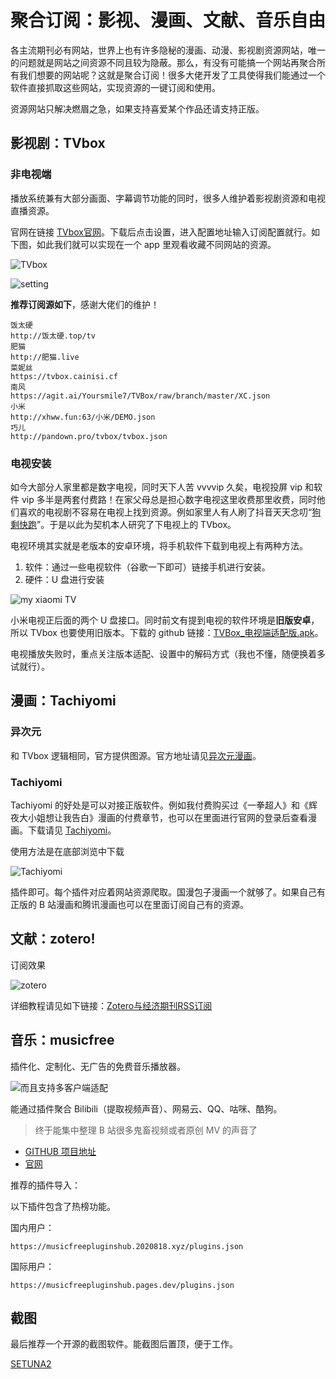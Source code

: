 # 聚合订阅：影视、漫画、文献、音乐自由




各主流期刊必有网站，世界上也有许多隐秘的漫画、动漫、影视剧资源网站，唯一的问题就是网站之间资源不同且较为隐蔽。那么，有没有可能搞一个网站再聚合所有我们想要的网站呢？这就是聚合订阅！很多大佬开发了工具使得我们能通过一个软件直接抓取这些网站，实现资源的一键订阅和使用。

资源网站只解决燃眉之急，如果支持喜爱某个作品还请支持正版。

## 影视剧：TVbox

### 非电视端

播放系统兼有大部分画面、字幕调节功能的同时，很多人维护着影视剧资源和电视直播资源。

官网在链接 [TVbox官网](http://tvbox.clbug.com/#google_vignette)。下载后点击设置，进入配置地址输入订阅配置就行。如下图，如此我们就可以实现在一个 app 里观看收藏不同网站的资源。

![TVbox](/img/聚合订阅：影视、漫画、文献自由.en-20240523104059529.webp)

![setting](/img/聚合订阅：影视、漫画、文献自由.en-20240523104120602.webp)

**推荐订阅源如下**，感谢大佬们的维护！

```
饭太硬
http://饭太硬.top/tv
肥猫
http://肥猫.live
菜妮丝
https://tvbox.cainisi.cf
南风
https://agit.ai/Yoursmile7/TVBox/raw/branch/master/XC.json
小米
http://xhww.fun:63/小米/DEMO.json
巧儿
http://pandown.pro/tvbox/tvbox.json
```

### 电视安装

如今大部分人家里都是数字电视，同时天下人苦 vvvvip 久矣，电视投屏 vip 和软件 vip 多半是两套付费路！在家父母总是担心数字电视这里收费那里收费，同时他们喜欢的电视剧不容易在电视上找到资源。例如家里人有人刷了抖音天天念叨“[狗剩快跑](https://movie.douban.com/subject/35231245/)”。于是以此为契机本人研究了下电视上的 TVbox。

电视环境其实就是老版本的安卓环境，将手机软件下载到电视上有两种方法。

1. 软件：通过一些电视软件（谷歌一下即可）链接手机进行安装。
2. 硬件：U 盘进行安装

![my xiaomi TV](/img/聚合订阅：影视、漫画、文献自由.en-20240523104152090.webp)

小米电视正后面的两个 U 盘接口。同时前文有提到电视的软件环境是**旧版安卓**，所以 TVbox 也要使用旧版本。下载的 github 链接：[TVBox_电视端适配版.apk](https://github.com/o0HalfLife0o/TVBoxOSC/releases/download/20230823-1758/TVBox_q215613905_20230823-1758.apk)。

电视播放失败时，重点关注版本适配、设置中的解码方式（我也不懂，随便换着多试就行）。

## 漫画：Tachiyomi

### 异次元

和 TVbox 逻辑相同，官方提供图源。官方地址请见[异次元漫画](https://fairyflower.github.io/)。

### Tachiyomi

Tachiyomi 的好处是可以对接正版软件。例如我付费购买过《一拳超人》和《辉夜大小姐想让我告白》漫画的付费章节，也可以在里面进行官网的登录后查看漫画。下载请见 [Tachiyomi](https://tachiyomi.org/)。

使用方法是在底部浏览中下载

![Tachiyomi](/img/聚合订阅：影视、漫画、文献自由.en-20240523104218380.webp)

插件即可。每个插件对应着网站资源爬取。国漫包子漫画一个就够了。如果自己有正版的 B 站漫画和腾讯漫画也可以在里面订阅自己有的资源。

## 文献：zotero!

订阅效果

![zotero](/img/聚合订阅：影视、漫画、文献自由.zh-cn-20240523104410804.webp)

详细教程请见如下链接：[Zotero与经济期刊RSS订阅](https://hzp2333.github.io/zh-cn/posts/zoterorss/)

## 音乐：musicfree

插件化、定制化、无广告的免费音乐播放器。

![而且支持多客户端适配](/img/聚合订阅：影视、漫画、文献自由.zh-cn-20241215191304742.webp)

能通过插件聚合 Bilibili（提取视频声音）、网易云、QQ、咕咪、酷狗。

>终于能集中整理 B 站很多鬼畜视频或者原创 MV 的声音了

- [GITHUB 项目地址](https://github.com/maotoumao/MusicFree)
- [官网](https://musicfree.catcat.work/)

推荐的插件导入：

以下插件包含了热榜功能。

国内用户：

```
https://musicfreepluginshub.2020818.xyz/plugins.json
```

国际用户：
```
https://musicfreepluginshub.pages.dev/plugins.json
```

## 截图

最后推荐一个开源的截图软件。能截图后置顶，便于工作。

[SETUNA2](https://github.com/tylearymf/SETUNA2)

